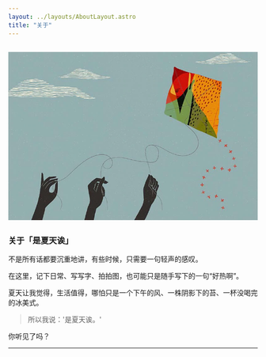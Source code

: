 ```yaml
---
layout: ../layouts/AboutLayout.astro
title: "关于"
---
```



![Astro Paper](public/astropaper-og.webp)
---

### 关于「是夏天诶」

不是所有话都要沉重地讲，有些时候，只需要一句轻声的感叹。

在这里，记下日常、写写字、拍拍图，也可能只是随手写下的一句“好热啊”。

夏天让我觉得，生活值得，哪怕只是一个下午的风、一株阴影下的苔、一杯没喝完的冰美式。

> 所以我说：'是夏天诶。'

你听见了吗？

---

